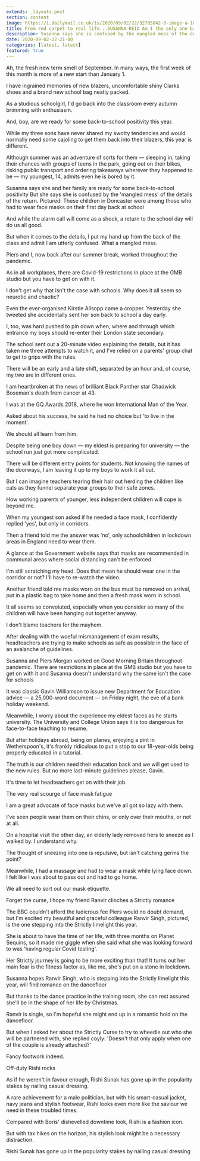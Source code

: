 ```yaml
---
extends: _layouts.post
section: content
image: https://i.dailymail.co.uk/1s/2020/09/02/22/32705842-0-image-a-16_1599080863713.jpg 
title: From red carpet to real life...SUSANNA REID Am I the only one baffled by back to school rules?   
description: Susanna says she is confused by the mangled mess of the details of the return to the classroom. A friend messaged her to say she wasnt even sure which day her daughter was going back. 
date: 2020-09-02-22-21-00 
categories: [latest, latest] 
featured: true 
--- 
```

Ah, the fresh new term smell of September. In many ways, the first week of this month is more of a new start than January 1. 

I have ingrained memories of new blazers, uncomfortable shiny Clarks shoes and a brand new school bag neatly packed.

As a studious schoolgirl, I'd go back into the classroom every autumn brimming with enthusiasm.

And, boy, are we ready for some back-to-school positivity this year. 

While my three sons have never shared my swotty tendencies and would normally need some cajoling to get them back into their blazers, this year is different.

Although summer was an adventure of sorts for them — sleeping in, taking their chances with groups of teens in the park, going out on their bikes, risking public transport and ordering takeaways wherever they happened to be — my youngest, 14, admits even he is bored by it.

Susanna says she and her family are ready for some back-to-school positivity But she says she is confused by the 'mangled mess' of the details of the return. Pictured: These children in Doncaster were among those who had to wear face masks on their first day back at school

And while the alarm call will come as a shock, a return to the school day will do us all good.

But when it comes to the details, I put my hand up from the back of the class and admit I am utterly confused. What a mangled mess.

Piers and I, now back after our summer break, worked throughout the pandemic. 

As in all workplaces, there are Covid-19 restrictions in place at the GMB studio but you have to get on with it. 

I don't get why that isn't the case with schools. Why does it all seem so neurotic and chaotic?

Even the ever-organised Kirstie Allsopp came a cropper. Yesterday she tweeted she accidentally sent her son back to school a day early. 

I, too, was hard pushed to pin down when, where and through which entrance my boys should re-enter their London state secondary.

The school sent out a 20-minute video explaining the details, but it has taken me three attempts to watch it, and I've relied on a parents' group chat to get to grips with the rules. 

There will be an early and a late shift, separated by an hour and, of course, my two are in different ones.

I am heartbroken at the news of brilliant Black Panther star Chadwick Boseman's death from cancer at 43. 

I was at the GQ Awards 2018, where he won International Man of the Year.

Asked about his success, he said he had no choice but 'to live in the moment'. 

We should all learn from him. 

Despite being one boy down — my eldest is preparing for university — the school run just got more complicated. 

There will be different entry points for students. Not knowing the names of the doorways, I am leaving it up to my boys to work it all out. 

But I can imagine teachers tearing their hair out herding the children like cats as they funnel separate year groups to their safe zones. 

How working parents of younger, less independent children will cope is beyond me.

When my youngest son asked if he needed a face mask, I confidently replied 'yes', but only in corridors. 

Then a friend told me the answer was 'no', only schoolchildren in lockdown areas in England need to wear them.

A glance at the Government website says that masks are recommended in communal areas where social distancing can't be enforced.

I'm still scratching my head. Does that mean he should wear one in the corridor or not? I'll have to re-watch the video.

Another friend told me masks worn on the bus must be removed on arrival, put in a plastic bag to take home and then a fresh mask worn in school. 

It all seems so convoluted, especially when you consider so many of the children will have been hanging out together anyway.

I don't blame teachers for the mayhem. 

After dealing with the woeful mismanagement of exam results, headteachers are trying to make schools as safe as possible in the face of an avalanche of guidelines. 

Susanna and Piers Morgan worked on Good Morning Britain throughout pandemic. There are restrictions in place at the GMB studio but you have to get on with it and Susanna doesn't understand why the same isn't the case for schools

It was classic Gavin Williamson to issue new Department for Education advice — a 25,000-word document — on Friday night, the eve of a bank holiday weekend.

Meanwhile, I worry about the experience my eldest faces as he starts university. The University and College Union says it is too dangerous for face-to-face teaching to resume.

But after holidays abroad, being on planes, enjoying a pint in Wetherspoon's, it's frankly ridiculous to put a stop to our 18-year-olds being properly educated in a tutorial. 

The truth is our children need their education back and we will get used to the new rules. But no more last-minute guidelines please, Gavin.

It's time to let headteachers get on with their job.

The very real scourge of face mask fatigue 

I am a great advocate of face masks but we've all got so lazy with them.

I've seen people wear them on their chins, or only over their mouths, or not at all.

On a hospital visit the other day, an elderly lady removed hers to sneeze as I walked by. I understand why. 

The thought of sneezing into one is repulsive, but isn't catching germs the point? 

Meanwhile, I had a massage and had to wear a mask while lying face down. I felt like I was about to pass out and had to go home.

We all need to sort out our mask etiquette.

Forget the curse, I hope my friend Ranvir clinches a Strictly romance

The BBC couldn't afford the ludicrous fee Piers would no doubt demand, but I'm excited my beautiful and graceful colleague Ranvir Singh, pictured, is the one stepping into the Strictly limelight this year.

She is about to have the time of her life, with three months on Planet Sequins, so it made me giggle when she said what she was looking forward to was 'having regular Covid testing'.

Her Strictly journey is going to be more exciting than that! It turns out her main fear is the fitness factor as, like me, she's put on a stone in lockdown. 

Susanna hopes Ranvir Singh, who is stepping into the Strictly limelight this year, will find romance on the dancefloor

But thanks to the dance practice in the training room, she can rest assured she'll be in the shape of her life by Christmas.

Ranvir is single, so I'm hopeful she might end up in a romantic hold on the dancefloor.

But when I asked her about the Strictly Curse to try to wheedle out who she will be partnered with, she replied coyly: 'Doesn't that only apply when one of the couple is already attached?'

Fancy footwork indeed.  

Off-duty Rishi rocks 

As if he weren't in favour enough, Rishi Sunak has gone up in the popularity stakes by nailing casual dressing.

A rare achievement for a male politician, but with his smart-casual jacket, navy jeans and stylish footwear, Rishi looks even more like the saviour we need in these troubled times. 

Compared with Boris' dishevelled downtime look, Rishi is a fashion icon.

But with tax hikes on the horizon, his stylish look might be a necessary distraction.

Rishi Sunak has gone up in the popularity stakes by nailing casual dressing

